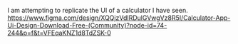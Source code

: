 I am attempting to replicate the UI of a calculator I have seen. 
https://www.figma.com/design/XQQjzVdIRDulGVwgVz8R5I/Calculator-App-Ui-Design-Download-Free-(Community)?node-id=74-244&p=f&t=VFEqaKNZ1d8TdZSK-0
